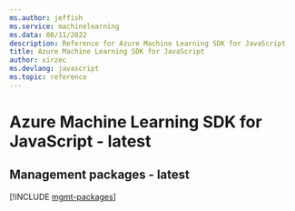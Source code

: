 ```yaml
---
ms.author: jeffish
ms.service: machinelearning
ms.data: 08/11/2022
description: Reference for Azure Machine Learning SDK for JavaScript
title: Azure Machine Learning SDK for JavaScript
author: xirzec
ms.devlang: javascript
ms.topic: reference
---
```

# Azure Machine Learning SDK for JavaScript - latest

## Management packages - latest
[!INCLUDE [mgmt-packages](machine-learning-mgmt-index.md)]